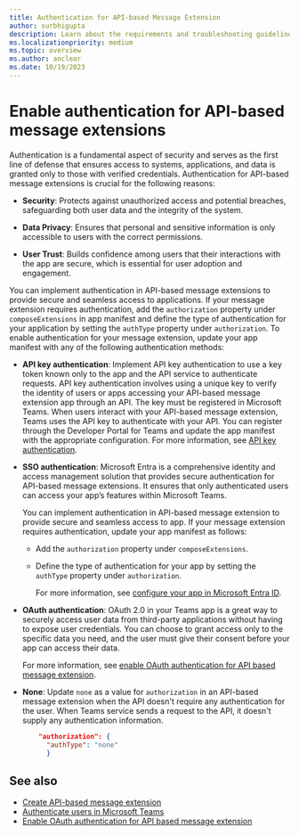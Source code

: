 ```yaml
---
title: Authentication for API-based Message Extension
author: surbhigupta
description: Learn about the requirements and troubleshooting guidelines for an API-based message extension, authentication, register an API key, and schema mapping.
ms.localizationpriority: medium
ms.topic: overview
ms.author: anclear
ms.date: 10/19/2023
---
```


# Enable authentication for API-based message extensions

Authentication is a fundamental aspect of security and serves as the first line of defense that ensures access to systems, applications, and data is granted only to those with verified credentials. Authentication for API-based message extensions is crucial for the following reasons:

* **Security**: Protects against unauthorized access and potential breaches, safeguarding both user data and the integrity of the system.
* **Data Privacy**: Ensures that personal and sensitive information is only accessible to users with the correct permissions.

* **User Trust**: Builds confidence among users that their interactions with the app are secure, which is essential for user adoption and engagement.

You can implement authentication in API-based message extensions to provide secure and seamless access to applications. If your message extension requires authentication, add the `authorization` property under `composeExtensions` in app manifest and define the type of authentication for your application by setting the `authType` property under `authorization`. To enable authentication for your message extension, update your app manifest with any of the following authentication methods:

* **API key authentication**: Implement API key authentication to use a key token known only to the app and the API service to authenticate requests. API key authentication involves using a unique key to verify the identity of users or apps accessing your API-based message extension app through an API. The key must be registered in Microsoft Teams. When users interact with your API-based message extension, Teams uses the API key to authenticate with your API. You can register through the Developer Portal for Teams and update the app manifest with the appropriate configuration. For more information, see [API key authentication](api-based-secret-service-auth.md).

* **SSO authentication**: Microsoft Entra is a comprehensive identity and access management solution that provides secure authentication for API-based message extensions. It ensures that only authenticated users can access your app’s features within Microsoft Teams.

  You can implement authentication in API-based message extension to provide secure and seamless access to app. If your message extension requires authentication, update your app manifest as follows:

  * Add the `authorization` property under `composeExtensions`.
  * Define the type of authentication for your app by setting the `authType` property under `authorization`.

    For more information, see [configure your app in Microsoft Entra ID](api-based-microsoft-entra.md).

* **OAuth authentication**: OAuth 2.0 in your Teams app is a great way to securely access user data from third-party applications without having to expose user credentials. You can choose to grant access only to the specific data you need, and the user must give their consent before your app can access their data.

  For more information, see [enable OAuth authentication for API based message extension](api-based-oauth.md).

* **None**: Update `none` as a value for `authorization` in an API-based message extension when the API doesn't require any authentication for the user. When Teams service sends a request to the API, it doesn't supply any authentication information.

    ```json
        "authorization": {
          "authType": "none"
          }
    ```

## See also

* [Create API-based message extension](create-api-message-extension.md)
* [Authenticate users in Microsoft Teams](../concepts/authentication/authentication.md)
* [Enable OAuth authentication for API based message extension](api-based-oauth.md)

